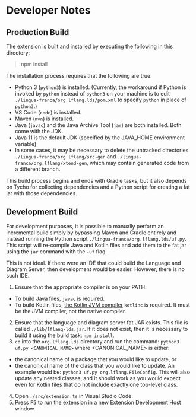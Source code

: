 # Developer Notes

## Production Build
The extension is built and installed by executing the following in this directory:
> npm install

The installation process requires that the following are true:
* Python 3 (`python3`) is installed. (Currently, the workaround if Python is invoked by `python` instead of `python3` on your machine is to edit `./lingua-franca/org.lflang.lds/pom.xml` to specify `python` in place of `python3`.)
* VS Code (`code`) is installed.
* Maven (`mvn`) is installed.
* Java (`javac`) and the Java Archive Tool (`jar`) are both installed. Both come with the JDK.
* Java 11 is the default JDK (specified by the JAVA\_HOME environment variable)
* In some cases, it may be necessary to delete the untracked directories `./lingua-franca/org.lflang/src-gen` and `./lingua-franca/org.lflang/xtend-gen`, which may contain generated code from a different branch.

This build process begins and ends with Gradle tasks, but it also depends on Tycho for collecting dependencies and a Python script for creating a fat jar with those dependencies.

## Development Build
For development purposes, it is possible to manually perform an incremental build simply by bypassing Maven and Gradle entirely and instead running the Python script `./lingua-franca/org.lflang.lds/uf.py`. This script will re-compile Java and Kotlin files and add them to the fat jar using the `jar` command with the `-uf` flag.

This is not ideal. If there were an IDE that could build the Language and Diagram Server, then development would be easier. However, there is no such IDE.

1. Ensure that the appropriate compiler is on your PATH.
  * To build Java files, `javac` is required.
  * To build Kotlin files, [the Kotlin JVM compiler](https://github.com/JetBrains/kotlin/releases/tag/v1.5.30) `kotlinc` is required. It must be the JVM compiler, not the native compiler.
2. Ensure that the language and diagram server fat JAR exists. This file is called `./lib/lflang-lds.jar`. If it does not exist, then it is necessary to build it using the build task: `npm install`.
3. `cd` into the `org.lflang.lds` directory and run the command: ```python3 uf.py <CANONICAL_NAME>``` where <CANONICAL_NAME> is either:
* the canonical name of a package that you would like to update, or
* the canonical name of the class that you would like to update. An example would be: ```python3 uf.py org.lflang.FileConfig```. This will also update any nested classes, and it should work as you would expect even for Kotlin files that do not include exactly one top-level class.
4. Open `./src/extension.ts` in Visual Studio Code.
5. Press <kbd>F5</kbd> to run the extension in a new Extension Development Host window.

